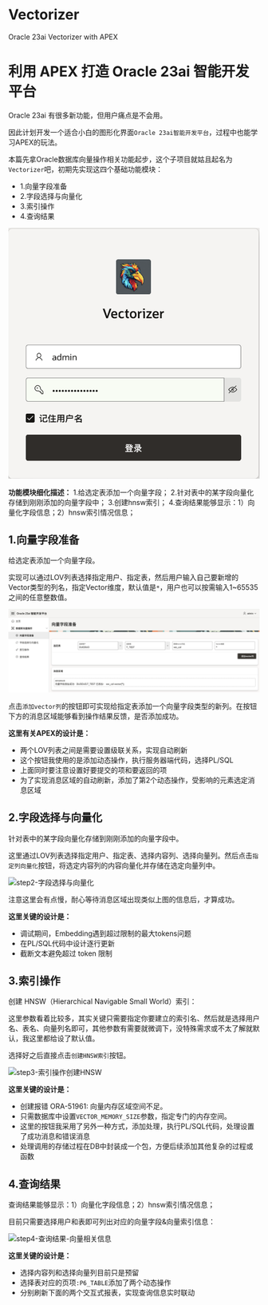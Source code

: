 # Vectorizer
 Oracle 23ai Vectorizer with APEX

# 利用 APEX 打造 Oracle 23ai 智能开发平台

Oracle 23ai 有很多新功能，但用户痛点是不会用。

因此计划开发一个适合小白的图形化界面`Oracle 23ai智能开发平台`，过程中也能学习APEX的玩法。

本篇先拿Oracle数据库向量操作相关功能起步，这个子项目就姑且起名为`Vectorizer`吧，初期先实现这四个基础功能模块：

- 1.向量字段准备
- 2.字段选择与向量化
- 3.索引操作
- 4.查询结果

![login-界面](login-界面.png)

**功能模块细化描述：**
1.给选定表添加一个向量字段；
2.针对表中的某字段向量化存储到刚刚添加的向量字段中；
3.创建hnsw索引；
4.查询结果能够显示：1）向量化字段信息；2）hnsw索引情况信息；

## 1.向量字段准备

给选定表添加一个向量字段。

实现可以通过LOV列表选择指定用户、指定表，然后用户输入自己要新增的Vector类型的列名，指定Vector维度，默认值是`*`，用户也可以按需输入1~65535之间的任意整数值。

![step1-向量字段准备](step1-向量字段准备.png)

点击`添加vector列`的按钮即可实现给指定表添加一个向量字段类型的新列。在按钮下方的消息区域能够看到操作结果反馈，是否添加成功。

**这里有关APEX的设计是：**
- 两个LOV列表之间是需要设置级联关系，实现自动刷新
- 这个按钮我使用的是添加动态操作，执行服务器端代码，选择PL/SQL
- 上面同时要注意设置好要提交的项和要返回的项
- 为了实现消息区域的自动刷新，添加了第2个动态操作，受影响的元素选定消息区域

## 2.字段选择与向量化

针对表中的某字段向量化存储到刚刚添加的向量字段中。

这里通过LOV列表选择指定用户、指定表、选择内容列、选择向量列。然后点击`指定列向量化`按钮，将选定内容列的内容向量化并存储在选定向量列中。

![step2-字段选择与向量化](media/17435724010184/step2-%E5%AD%97%E6%AE%B5%E9%80%89%E6%8B%A9%E4%B8%8E%E5%90%91%E9%87%8F%E5%8C%96.png)

注意这里会有点慢，耐心等待消息区域出现类似上图的信息后，才算成功。

**这里关键的设计是：**
- 调试期间，Embedding遇到超过限制的最大tokens问题
- 在PL/SQL代码中设计逐行更新
- 截断文本避免超过 token 限制

## 3.索引操作

创建 HNSW（Hierarchical Navigable Small World）索引：

这里参数看着比较多，其实关键只需要指定你要建立的索引名、然后就是选择用户名、表名、向量列名即可，其他参数有需要就微调下，没特殊需求或不太了解就默认，我这里都给设了默认值。

选择好之后直接点击`创建HNSW索引`按钮。

![step3-索引操作创建HNSW](media/17435724010184/step3-%E7%B4%A2%E5%BC%95%E6%93%8D%E4%BD%9C%E5%88%9B%E5%BB%BAHNSW.png)

**这里关键的设计是：**
- 创建报错 ORA-51961: 向量内存区域空间不足。
- 只需数据库中设置`VECTOR_MEMORY_SIZE`参数，指定专门的内存空间。
- 这里的按钮我采用了另外一种方式，添加处理，执行PL/SQL代码，处理设置了成功消息和错误消息
- 处理调用的存储过程在DB中封装成一个包，方便后续添加其他复杂的过程或函数

## 4.查询结果

查询结果能够显示：1）向量化字段信息；2）hnsw索引情况信息；

目前只需要选择用户和表即可列出对应的向量字段&向量索引信息：

![step4-查询结果-向量相关信息](media/17435724010184/step4-%E6%9F%A5%E8%AF%A2%E7%BB%93%E6%9E%9C-%E5%90%91%E9%87%8F%E7%9B%B8%E5%85%B3%E4%BF%A1%E6%81%AF.png)

**这里关键的设计是：**
- 选择内容列和选择向量列目前只是预留
- 选择表对应的页项`:P6_TABLE`添加了两个动态操作
- 分别刷新下面的两个交互式报表，实现查询信息实时联动
